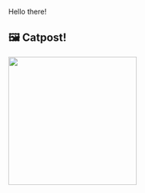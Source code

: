 Hello there!



## 🖼️ Catpost!

<sub>
    <img src="https://cdn2.thecatapi.com/images/MTQ5NzIzMw.jpg" height="256">
</sub>


